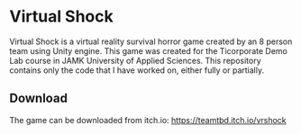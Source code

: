 # Virtual Shock
Virtual Shock is a virtual reality survival horror game created by an 8 person team using Unity engine. This game was created for the Ticorporate Demo Lab course in JAMK University of Applied Sciences. This repository contains only the code that I have worked on, either fully or partially.

## Download
The game can be downloaded from itch.io:
https://teamtbd.itch.io/vrshock